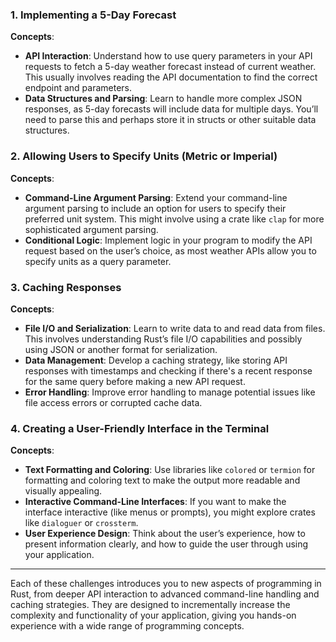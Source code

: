 ### 1. Implementing a 5-Day Forecast

**Concepts**:
- **API Interaction**: Understand how to use query parameters in your API requests to fetch a 5-day weather forecast instead of current weather. This usually involves reading the API documentation to find the correct endpoint and parameters.
- **Data Structures and Parsing**: Learn to handle more complex JSON responses, as 5-day forecasts will include data for multiple days. You’ll need to parse this and perhaps store it in structs or other suitable data structures.

### 2. Allowing Users to Specify Units (Metric or Imperial)

**Concepts**:
- **Command-Line Argument Parsing**: Extend your command-line argument parsing to include an option for users to specify their preferred unit system. This might involve using a crate like `clap` for more sophisticated argument parsing.
- **Conditional Logic**: Implement logic in your program to modify the API request based on the user’s choice, as most weather APIs allow you to specify units as a query parameter.

### 3. Caching Responses

**Concepts**:
- **File I/O and Serialization**: Learn to write data to and read data from files. This involves understanding Rust’s file I/O capabilities and possibly using JSON or another format for serialization.
- **Data Management**: Develop a caching strategy, like storing API responses with timestamps and checking if there's a recent response for the same query before making a new API request.
- **Error Handling**: Improve error handling to manage potential issues like file access errors or corrupted cache data.

### 4. Creating a User-Friendly Interface in the Terminal

**Concepts**:
- **Text Formatting and Coloring**: Use libraries like `colored` or `termion` for formatting and coloring text to make the output more readable and visually appealing.
- **Interactive Command-Line Interfaces**: If you want to make the interface interactive (like menus or prompts), you might explore crates like `dialoguer` or `crossterm`.
- **User Experience Design**: Think about the user’s experience, how to present information clearly, and how to guide the user through using your application.

---

Each of these challenges introduces you to new aspects of programming in Rust, from deeper API interaction to advanced command-line handling and caching strategies. They are designed to incrementally increase the complexity and functionality of your application, giving you hands-on experience with a wide range of programming concepts.